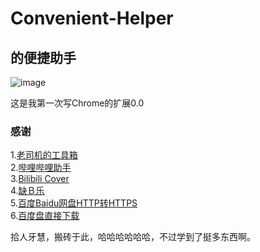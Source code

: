 # Convenient-Helper
的便捷助手
-----------------------------------  
![image](https://raw.githubusercontent.com/maizhenying09/Convenient-Helper/master/HELLO.png)

这是我第一次写Chrome的扩展0.0

### 感谢
1.[老司机的工具箱](https://chrome.google.com/webstore/detail/%E8%80%81%E5%8F%B8%E6%9C%BA%E7%9A%84%E5%B7%A5%E5%85%B7%E7%AE%B1/fpiljkfgljdkhlgogfbanafflmibdloc)<br />
2.[哔哩哔哩助手](https://github.com/zacyu/bilibili-helper)<br />
3.[Bilibili Cover](https://greasyfork.org/zh-CN/scripts/21453-bilibili-cover)<br />
4.[缺Ｂ乐](https://greasyfork.org/zh-CN/scripts/13448-%E7%BC%BA%EF%BC%A2%E4%B9%90)<br />
5.[百度Baidu网盘HTTP转HTTPS](https://greasyfork.org/zh-CN/scripts/18972-%E7%99%BE%E5%BA%A6baidu%E7%BD%91%E7%9B%98http%E8%BD%AChttps)<br />
6.[百度盘直接下载](https://greasyfork.org/zh-CN/scripts/13638-%E7%99%BE%E5%BA%A6%E7%9B%98%E7%9B%B4%E6%8E%A5%E4%B8%8B%E8%BD%BD)<br />

拾人牙慧，搬砖于此，哈哈哈哈哈哈，不过学到了挺多东西啊。
